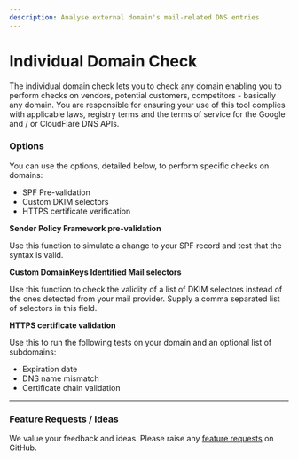 ```yaml
---
description: Analyse external domain's mail-related DNS entries
---
```


# Individual Domain Check

The individual domain check lets you to check any domain enabling you to perform checks on vendors, potential customers, competitors - basically any domain. You are responsible for ensuring your use of this tool complies with applicable laws, registry terms and the terms of service for the Google and / or CloudFlare DNS APIs.

### Options

You can use the options, detailed below, to perform specific checks on domains:

* SPF Pre-validation
* Custom DKIM selectors
* HTTPS certificate verification

**Sender Policy Framework pre-validation**

Use this function to simulate a change to your SPF record and test that the syntax is valid.

**Custom DomainKeys Identified Mail selectors**

Use this function to check the validity of a list of DKIM selectors instead of the ones detected from your mail provider. Supply a comma separated list of selectors in this field.

**HTTPS certificate validation**

Use this to run the following tests on your domain and an optional list of subdomains:

* Expiration date
* DNS name mismatch
* Certificate chain validation

***

### Feature Requests / Ideas

We value your feedback and ideas. Please raise any [feature requests](https://github.com/KelvinTegelaar/CIPP/issues/new?assignees=\&labels=enhancement%2Cno-priority\&projects=\&template=feature.yml\&title=%5BFeature+Request%5D%3A+) on GitHub.
